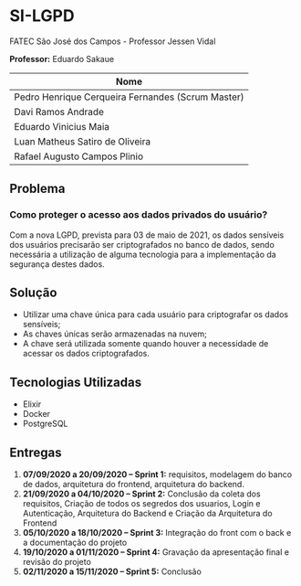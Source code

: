 # SI-LGPD



FATEC São José dos Campos - Professor Jessen Vidal

**Professor:** Eduardo Sakaue

| **Nome**         									|
|---------------------------------------------------|          
| Pedro Henrique Cerqueira Fernandes (Scrum Master)	|
| Davi Ramos Andrade								|
| Eduardo Vinicius Maia								|
| Luan Matheus Satiro de Oliveira					|
| Rafael Augusto Campos Plinio						|

## Problema
### Como proteger o acesso aos dados privados do usuário?
Com a nova LGPD, prevista para 03 de maio de 2021, os dados sensíveis dos usuários precisarão ser criptografados no banco de dados, sendo necessária a utilização de alguma tecnologia para a implementação da segurança destes dados.
## Solução
* Utilizar uma chave única para cada usuário para criptografar os dados sensíveis;
* As chaves únicas serão armazenadas na nuvem;
* A chave será utilizada somente quando houver a necessidade de acessar os dados criptografados.

## Tecnologias Utilizadas
* Elixir
* Docker
* PostgreSQL

## Entregas
1.	**07/09/2020 a 20/09/2020 – Sprint 1:** requisitos, modelagem do banco de dados, arquitetura do frontend, arquitetura do backend.
2.	**21/09/2020 a 04/10/2020 – Sprint 2:** Conclusão da coleta dos requisitos, Criação de todos os segredos dos usuarios, Login e Autenticação, Arquitetura do Backend e Criação da Arquitetura do Frontend   
3.	**05/10/2020 a 18/10/2020 – Sprint 3:** Integração do front com o back e a documentação do projeto
4.  **19/10/2020 a 01/11/2020 – Sprint 4:** Gravação da apresentação final e revisão do projeto
5.  **02/11/2020 a 15/11/2020 – Sprint 5:** Conclusão

